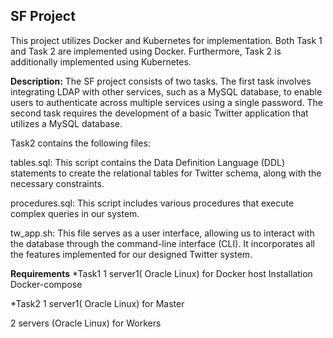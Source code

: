 ## SF Project
This project utilizes Docker and Kubernetes for implementation. Both Task 1 and Task 2 are implemented using Docker. Furthermore, Task 2 is additionally implemented using Kubernetes.


**Description:**
The SF project consists of two tasks. The first task involves integrating LDAP with other services, such as a MySQL database, to enable users to authenticate across multiple services using a single password. The second task requires the development of a basic Twitter application that utilizes a MySQL database.



Task2  contains the following files:

tables.sql: This script contains the Data Definition Language (DDL) statements to create the relational tables for Twitter schema, along with the necessary constraints.

procedures.sql: This script includes various procedures that execute complex queries in our system.

tw_app.sh: This file serves as a user interface, allowing us to interact with the database through the command-line interface (CLI). It incorporates all the features implemented for our designed Twitter system.

**Requirements**
  *Task1
1 server1( Oracle Linux) for Docker host
Installation Docker-compose


  *Task2
1 server1( Oracle Linux) for Master

2 servers (Oracle Linux) for Workers

